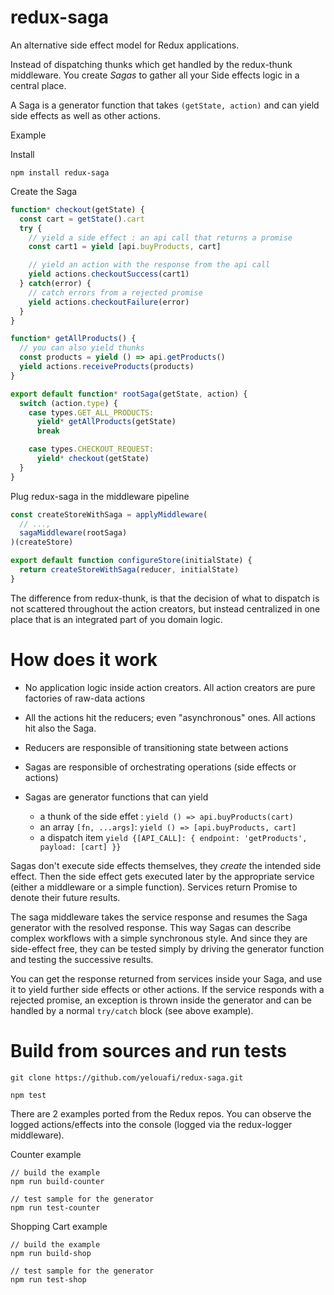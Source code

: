 # redux-saga
An alternative side effect model for Redux applications.

Instead of dispatching thunks which get handled by the redux-thunk middleware. You create *Sagas* to gather all your
Side effects logic in a central place.

A Saga is a generator function that takes `(getState, action)` and can yield side effects as well as
other actions.

Example

Install
```
npm install redux-saga
```

Create the Saga
```javascript
function* checkout(getState) {
  const cart = getState().cart
  try {
    // yield a side effect : an api call that returns a promise
    const cart1 = yield [api.buyProducts, cart]

    // yield an action with the response from the api call
    yield actions.checkoutSuccess(cart1)
  } catch(error) {
    // catch errors from a rejected promise
    yield actions.checkoutFailure(error)
  }
}

function* getAllProducts() {
  // you can also yield thunks
  const products = yield () => api.getProducts()
  yield actions.receiveProducts(products)
}

export default function* rootSaga(getState, action) {
  switch (action.type) {
    case types.GET_ALL_PRODUCTS:
      yield* getAllProducts(getState)
      break

    case types.CHECKOUT_REQUEST:
      yield* checkout(getState)
  }
}
```

Plug redux-saga in the middleware pipeline
```javascript
const createStoreWithSaga = applyMiddleware(
  // ...,
  sagaMiddleware(rootSaga)
)(createStore)

export default function configureStore(initialState) {
  return createStoreWithSaga(reducer, initialState)
}
```

The difference from redux-thunk, is that the decision of what to dispatch is not scattered throughout
the action creators, but instead centralized in one place that is an integrated part of you domain logic.


# How does it work

- No application logic inside action creators. All action creators are pure factories of raw-data actions

- All the actions hit the reducers; even "asynchronous" ones. All actions hit also the Saga.

- Reducers are responsible of transitioning state between actions

- Sagas are responsible of orchestrating operations (side effects or actions)

- Sagas are generator functions that can yield
  - a thunk of the side effet : `yield () => api.buyProducts(cart)`
  - an array `[fn, ...args]`: `yield () => [api.buyProducts, cart]`
  - a dispatch item `yield {[API_CALL]: { endpoint: 'getProducts', payload: [cart] }}`

Sagas don't execute side effects themselves, they *create* the intended side effect.
Then the side effect gets executed later by the appropriate service (either a middleware or a simple function).
Services return Promise to denote their future results.

The saga middleware takes the service response and resumes the Saga generator with the resolved response. This way
Sagas can describe complex workflows with a simple synchronous style. And since they are side-effect free, they can
be tested simply by driving the generator function and testing the successive results.

You can get the response returned from services inside your Saga, and use it
to yield further side effects or other actions. If the service responds with a rejected
promise, an exception is thrown inside the generator and can be handled by a normal
`try/catch` block (see above example).


# Build from sources and run tests

```
git clone https://github.com/yelouafi/redux-saga.git

npm test
```

There are 2 examples ported from the Redux repos. You can observe the logged actions/effects
into the console (logged via the redux-logger middleware).

Counter example
```
// build the example
npm run build-counter

// test sample for the generator
npm run test-counter
```

Shopping Cart example
```
// build the example
npm run build-shop

// test sample for the generator
npm run test-shop
```
